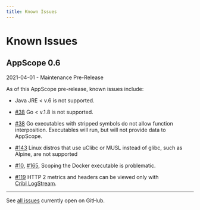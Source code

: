```yaml
---
title: Known Issues
---
```


# Known Issues

## AppScope 0.6

2021-04-01 - Maintenance Pre-Release

As of this AppScope pre-release, known issues include:

- Java JRE < v.6 is not supported.

- [#38](https://github.com/criblio/appscope/issues/35) Go < v.1.8 is not supported.

- [#38](https://github.com/criblio/appscope/issues/35) Go executables with stripped symbols do not allow function interposition. Executables will run, but will not provide data to AppScope.

- [#143](https://github.com/criblio/appscope/issues/143) Linux distros that use uClibc or MUSL instead of glibc, such as Alpine, are not supported

- [#10](https://github.com/criblio/appscope/issues/10), [#165,](https://github.com/criblio/appscope/issues/165) Scoping the Docker executable is problematic.

- [#119](https://github.com/criblio/appscope/issues/119) HTTP 2 metrics and headers can be viewed only with [Cribl LogStream](https://cribl.io/product/).

<hr>

See [all issues](https://github.com/criblio/appscope/issues) currently open on GitHub.